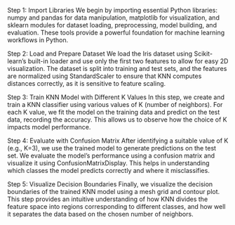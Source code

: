 Step 1: Import Libraries
We begin by importing essential Python libraries: numpy and pandas for data manipulation, matplotlib for visualization, and sklearn modules for dataset loading, preprocessing, model building, and evaluation. These tools provide a powerful foundation for machine learning workflows in Python.

Step 2: Load and Prepare Dataset
We load the Iris dataset using Scikit-learn’s built-in loader and use only the first two features to allow for easy 2D visualization. The dataset is split into training and test sets, and the features are normalized using StandardScaler to ensure that KNN computes distances correctly, as it is sensitive to feature scaling.

Step 3: Train KNN Model with Different K Values
In this step, we create and train a KNN classifier using various values of K (number of neighbors). For each K value, we fit the model on the training data and predict on the test data, recording the accuracy. This allows us to observe how the choice of K impacts model performance.

Step 4: Evaluate with Confusion Matrix
After identifying a suitable value of K (e.g., K=3), we use the trained model to generate predictions on the test set. We evaluate the model’s performance using a confusion matrix and visualize it using ConfusionMatrixDisplay. This helps in understanding which classes the model predicts correctly and where it misclassifies.

Step 5: Visualize Decision Boundaries
Finally, we visualize the decision boundaries of the trained KNN model using a mesh grid and contour plot. This step provides an intuitive understanding of how KNN divides the feature space into regions corresponding to different classes, and how well it separates the data based on the chosen number of neighbors.
